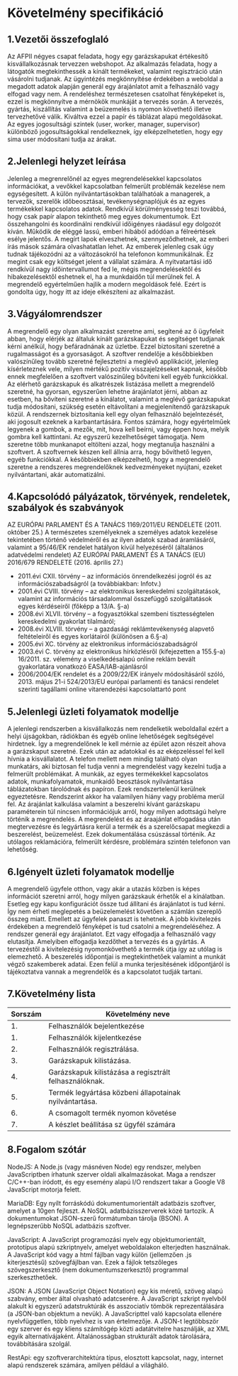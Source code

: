 # Követelmény specifikáció

## 1.Vezetői összefoglaló

Az AFPII négyes csapat feladata, hogy egy garázskapukat értékesítő kisvállalkozásnak tervezzen webshopot. Az alkalmazás feladata, hogy a látogatók megtekinthessék a kínált termékeket, valamint regisztráció után vásárolni tudjanak. Az ügyintézés megkönnyítése érdekében a weboldal a megadott adatok alapján generál egy árajánlatot amit a felhasználó vagy elfogad vagy nem. A rendeléshez természetesen csatolhat fényképeket is, ezzel is megkönnyítve a mérnökök munkáját a tervezés során. A tervezés, gyártás, kiszállítás valamint a beüzemelés is nyomon követhető illetve tervezhetővé válik. Kiváltva ezzel a papír és táblázat alapú megoldásokat. Az egyes jogosultsági szintek (user, worker, manager, supervisor) különböző jogosultságokkal rendelkeznek, így elképzelhetetlen, hogy egy sima user módosítani tudja az árakat. 

## 2.Jelenlegi helyzet leírása

Jelenleg a megrenrelőnél az egyes megrendelésekkel kapcsolatos információkat, a vevőkkel kapcsolatban felmerült problémák kezelése nem egységesített. A külön  nyilvántartásokban találhatóak a managerek, a tervezők, szerelők időbeosztásai, tevékenységnaplójuk és az egyes termékekkel kapcsolatos adatok. Rendkívül körülményesség teszi továbbá, hogy csak papír alapon tekinthető meg egyes dokumentumok. Ezt összehangolni és koordinálni rendkívül időigényes ráadásul egy dolgozót kíván. Működik de eléggé lassú, emberi hibából adódóan a félreértések esélye jelentős. A megírt lapok elveszhetnek, szennyeződhetnek, az emberi írás mások számára olvashatatlan lehet. Az emberek jelenleg csak úgy tudnak tájékozódni az a változásokról ha telefonon kommunikálnak. Ez megint csak egy költséget jelent a vállalat számára. A nyitvatartási idő rendkívül nagy időintervallumot fed le, mégis megrendelésektől és hibakezelésektől eshetnek el, ha a munkdaidőn túl merülnek fel. A megrendelő egyértelműen hajlik a modern megoldások felé. Ezért is gondolta úgy, hogy itt az ideje elkészíteni az alkalmazást. 

## 3.Vágyálomrendszer

A megrendelő egy olyan alkalmazást szeretne ami, segítené az ő ügyfeleit abban, hogy elérjék az általuk kínált garázskapukat és segítséget tudjanak kérni anélkül, hogy befáradnának az üzletbe. Ezzel biztosítani szeretné a rugalmasságot és a gyorsaságot. A szoftver rendelője a későbbiekben valószínűleg tovább szeretné fejlesztetni a meglévő applikációt, jelenleg kísérleteznek vele, milyen mértékű pozitív visszajelzéseket kapnak, később ennek megfelelően a szoftvert valószínűleg bővíteni kell egyéb funkciókkal. Az elérhető garázskapuk és alkatrészek listázása mellett a megrendelő szeretné, ha gyorsan, egyszerűen lehetne árajánlatot jérni, abban az esetben, ha bővíteni szeretné a kínálatot, valamint a meglévő garázskapukat tudja módosítani, szükség esetén eltávolítani a megjelenítendő garázskapuk közül. A rendszernek biztosítania kell egy olyan felhasználó bejelntezését, aki jogosult ezeknek a karbantartására. Fontos számára, hogy egyértelműek legyenek a gombok, a mezők, mit, hova kell beírni, vagy éppen hova, melyik gombra kell kattintani. Az egyszerű kezelhetőséget támogatja. Nem szeretne több munkanapot eltölteni azzal, hogy megtanulja használni a szoftvert. A szoftvernek készen kell állnia arra, hogy bővíthető legyen, egyéb funkciókkal. A későbbiekben elképzelhető, hogy a megrendelő szeretne a rendszeres megrendelőknek kedvezményeket nyújtani, ezeket nyilvántartani, akár automatizálni.

## 4.Kapcsolódó pályázatok, törvények, rendeletek, szabályok és szabványok

AZ EURÓPAI PARLAMENT ÉS A TANÁCS 1169/2011/EU RENDELETE (2011. október 25.) A természetes személyeknek a személyes adatok kezelése tekintetében történő védelméről és az ilyen adatok szabad áramlásáról, valamint a 95/46/EK rendelet hatályon kívül helyezéséről (általános adatvédelmi rendelet) AZ EURÓPAI PARLAMENT ÉS A TANÁCS (EU) 2016/679 RENDELETE (2016. április 27.)
- 2011.évi CXII. törvény – az információs önrendelkezési jogról és az információszabadságról (a továbbiakban: Infotv.)
- 2001.évi CVIII. törvény – az elektronikus kereskedelmi szolgáltatások, valamint az információs társadalommal összefüggő szolgáltatások egyes kérdéseiről (főképp a 13/A. §-a)
- 2008.évi XLVII. törvény – a fogyasztókkal szembeni tisztességtelen kereskedelmi gyakorlat tilalmáról;
- 2008.évi XLVIII. törvény – a gazdasági reklámtevékenység alapvető feltételeiről és egyes korlátairól (különösen a 6.§-a)
- 2005.évi XC. törvény az elektronikus információszabadságról
- 2003.évi C. törvény az elektronikus hírközlésről (kifejezetten a 155.§-a)
16/2011. sz. vélemény a viselkedésalapú online reklám bevált gyakorlatára vonatkozó EASA/IAB-ajánlásról
- 2006/2004/EK rendelet és a 2009/22/EK irányelv módosításáról szóló, 2013. május 21-i 524/2013/EU európai parlamenti és tanácsi rendelet szerinti tagállami online vitarendezési kapcsolattartó pont


## 5.Jelenlegi üzleti folyamatok modellje

A jelenlegi rendszerben a kisvállalkozás nem rendelketik weboldallal ezért a helyi újságokban, rádiókban és egyéb online lehetőségek segítségével hirdetnek. Így a megrendelőnek le kell mérnie az épület azon részeit ahova a garázskaput szeretné. Ezek után az adatokkal és az eképzeléssel fel kell hívnia a kisvállalatot. A telefon mellett nem mindig található olyan munkatárs, aki biztosan fel tudja venni a megrendelést vagy kezelni tudja a felmerült problémákat. A munkák, az egyes termékekkel kapcsolatos adatok, munkafolyamatok, munkaidő beosztások nyilvántartása táblázatokban tárolódnak és papíron. Ezek rendszertelenül kerülnek egyeztetésre. Rendszerint akkor ha valamilyen hiány vagy probléma merül fel. Az árajánlat kalkulása valamint a beszerelni kívánt garázskapu paraméterein túl nincsen információjuk arról, hogy milyen adottságú helyre történik a megrendelés. A megrendelést és az áraajánlat elfogadása után megtervezésre és legyártásra kerül a termék és a szerelőcsapat megkezdi a beszerelést, beüzemelést. Ezek dokumentálása csúszással történik. Az utólagos reklamációra, felmerült kérdésre, problémára szintén telefonon van lehetőség.

## 6.Igényelt üzleti folyamatok modellje
 
A megrendelő ügyfele otthon, vagy akár a utazás közben is képes információt szeretni arról, hogy milyen garázskauk érhetők el a kínálatban. Esetleg egy kapu konfigurációt össze tud állítani és árajánlatot is tud kérni.  Így nem érheti meglepetés a beüzelemelést követően a számlán szereplő összeg miatt. Emellett az ügyfelek panaszt is tehetnek. A jobb kivitelezés érdekében a megrendelő fényképet is tud csatolni a megrendeléséhez. A rendszer generál egy árajánlatot. Ezt vagy elfogadja a felhasználó vagy elutasítja. Amelyiben elfogadja kezdőthet a tervezés és a gyártás. A tervezéstől a kivitelezésig nyomonkövethető a termék útja így az utólag is elemezhető. A beszerelés időpontjai is megtekinthetőek valamint a munkát végző szakemberek adatai. Ezen felül a munka terjesítésének időpontjáról is tájékoztatva vannak a megrendelők és a kapcsolatot tudják tartani.

## 7.Követelmény lista
 
|Sorszám| Követelmény neve |
|----|----|
| 1. | Felhasználók bejelentkezése |
| 1. | Felhasználók kijelentkezése |
| 2. | Felhasználók regisztrálása. |
| 3. | Garázskapuk kilistázása. |
| 4. | Garázskapuk kilistázása a regisztrált felhasználóknak. |
| 5. | Termék legyártása közbeni állapotainak nyilvántartása. |
| 6. | A csomagolt termék nyomon követése |
| 7. | A készlet beállítása sz ügyfél számára |

## 8.Fogalom szótár

NodeJS: A Node.js (vagy másnéven Node) egy rendszer, melyben JavaScriptben írhatunk szerver oldali alkalmazásokat. Maga a rendszer C/C++-ban íródott, és egy esemény alapú I/O rendszert takar a Google V8 JavaScript motorja felett.

MariaDB: Egy nyílt forráskódú dokumentumorientált adatbázis szoftver, amelyet a 10gen fejleszt. A NoSQL adatbázisszerverek közé tartozik. A dokumentumokat JSON-szerű formátumban tárolja (BSON). A legnépszerűbb NoSQL adatbázis szoftver.

JavaScript: A JavaScript programozási nyelv egy objektumorientált, prototípus alapú szkriptnyelv, amelyet weboldalakon elterjedten használnak. A JavaScript kód vagy a html fájlban vagy külön (jellemzően .js kiterjesztésű) szövegfájlban van. Ezek a fájlok tetszőleges szövegszerkesztő (nem dokumentumszerkesztő) programmal szerkeszthetőek.

JSON: A JSON (JavaScript Object Notation) egy kis méretű, szöveg alapú szabvány, ember által olvasható adatcserére. A JavaScript szkript nyelvből alakult ki egyszerű adatstruktúrák és asszociatív tömbök reprezentálására (a JSON-ban objektum a nevük). A JavaScripttel való kapcsolata ellenére nyelvfüggetlen, több nyelvhez is van értelmezője. A JSON-t legtöbbször egy szerver és egy kliens számítógép közti adatátvitelre használják, az XML egyik alternatívájaként. Általánosságban strukturált adatok tárolására, továbbítására szolgál.

RestApi: egy szoftverarchitektúra típus, elosztott kapcsolat, nagy, internet alapú rendszerek számára, amilyen például a világháló.
